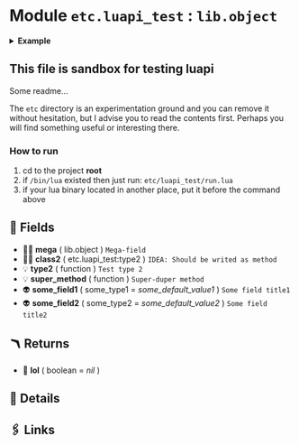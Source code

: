 # Module `etc.luapi_test` : `lib.object`

<details><summary><b>Example</b></summary>

```lua
print(2+2)
```

</details>

## This file is sandbox for testing luapi

Some readme...

The `etc` directory is an experimentation ground and you can remove it
without hesitation, but I advise you to read the contents first. Perhaps you
will find something useful or interesting there.

### How to run

1. cd to the project **root**
2. if `/bin/lua` existed then just run: `etc/luapi_test/run.lua`
3. if your lua binary located in another place, put it before the command above

## 📜 Fields

- 👨‍👦 **mega** ( lib.object )
	`Mega-field`
- 👨‍👦 **class2** ( etc.luapi_test:type2 )
	`IDEA: Should be writed as method`
- 💡 **type2** ( function )
	`Test type 2`
- 💡 **super_method** ( function )
	`Super-duper method`
- 👽 **some_field1** ( some_type1 = *some_default_value1* )
	`Some field title1`
- 👽 **some_field2** ( some_type2 = *some_default_value2* )
	`Some field title2`

## 🪃 Returns

- 🔌 **lol** ( boolean = *nil* )

## 🧩 Details

## 🖇️ Links
